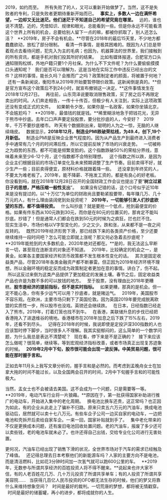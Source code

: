 2019，如约而至。
 
所有失败了的人，又可以重新开始做梦了。当然，这不是失败者的专利，只是失败者更期待重新开始而已。
 
**事实上，多数人一边在满怀希望，一边却又无比迷茫。他们迷茫于不知道自己的希望究竟在哪里。**
 
远的，谁也说不清楚。近的，凭借知识、规律和眼光，总能看到一些。但是你永远不可能看清这个世界上所有的机会，总要给别人留下一点的嘛，都被你抓取了，别人还怎么活？
 
**2019年，房子不会有机会。**尽管在2018年的最后15天里，不少地方都蠢蠢欲动，放松了部分限制。
 
看清一件事情，是极其困难的。既因为人们总是带着观点去看待问题，犯先入为主的毛病；也因为，机器算法的世界里，我们接触到的所有资讯，都是手机对我们投其所好的结果。
 
比如有媒体报道，合肥官方口头通知限购松绑，外地户籍只要1个月社保。为什么不下文件呢？为什么要偷偷摸摸口头通知呢？
 
我们是否可以理解为，这是当地在实际工作中违反已经出台的文件？这样的事情，能长久吗？会推而广之吗？政策制定者的颜面，将被置于何地？
 
还有一条新闻说，衡阳市从2019年开始要暂停限价政策。这新闻倒是真的。**但是官方宣布这个政策后不到24小时，就宣布撤销这一决定。**这件事情发生在2018年12月27日。
 
再往前，山东菏泽说要取消限售政策，买了房之后不再限定卖出的时间。人们奔走相告，一传十十传百，但极少有人关注到，实际上这项政策还没有变成正式的文件。
 
如果朝令夕改，如果你是一名政客，如果你坐镇北京，不会尴尬吗？
 
**2019年，最值钱的就是钱。**稀里糊涂地急于把钱花光，无异于熊市中抄底。去年口口声声要定投股票，要分批抄底的人，今安好？
 
2019年，千万不要抄底楼市。
昨天有个数据刚出来，聪明的人为之一惊，无脑的人继续嗨皮。
 
数据显示，**2018年12月，制造业PMI跌破荣枯线，为49.4，创下,19个月新低。**
 
制造业PMI是反映企业景气程度的。因为从产品生产到最终进入消费者手中通常有几个月的时间滞后性，所以它提前反映了市场的兴衰走势。
 
一切被称之为趋势的东西，都不可能是频繁变脸的。这个指数跌破50%的荣枯分界线，意味着未来至少6-12个月，这个指数都不会特别理想。
 
这个指数之所以跌，是因为企业主们根据目前的市场订单变化及未来预期调整了生产节奏。目前卖得不好，就少生产一些；目前卖得便宜，原材料价格就跟着降一些。
 
还没拿到年终奖的人，不要太为难老板了。2019年，能不降薪、不拖发工资的，都是有良心的好老板。
 
你没看到吗，就在2018年12月28日召开的全国财政工作会议也提出了要“**树立过紧日子的思想，严格压缩一般性支出**”。
 
如果没有记错的话，这个口号似乎近10年来是没有提过的。以“十万亿”为单位的财政尚且要勒紧股要带，每年赚几万、几十万元的人，有什么理由装阔佬到处投资呢？
 
**2019年，一切能够引发人们抄底欲望的东西，都不值得投资。**
 
什么叫抄底？就是要抢一个低点，抢到最便宜的价格。如果有件东西从100元跌到30元，而你是在80元的位置买的，那肯定不能叫抄底。抄错了！但是通常人们都会在跌到50元的时候为之疯狂，拦也拦不住。
 
现实生活中，市场价格以V字型变化的，少之又少。跌和涨，从来都不是一夜之间反转的。
 
既然2019年经济形势下滑，那已经跌下来的各类资产价格，至少还要继续维持一段时间吧？怎么可能立即就上涨呢？那又何必急着去抄底呢？
 
**2019年能抢到的大多数机会，2020年绝对还都在。**是的，我无法这么早断言一切，甚至现在连断言的对象还不知道。
 
2019年，比较确定的机会之一，是黄金。如果各主要国家经济和货币政策都不发生根本性变化的话。
 
其次是固定收益类产品，尽管2018年各类金融资产都不断暴雷。但正因为2019年经济环境不理想，所以金融环境的稳定反而成为政策制定者更加在意的事情。讲白了，伤不起。
 
所以这反过来倒为这类产品提供了更加稳定的发展土壤。春节之后，固定收益类产品也许是为数不多的可以放钱的地方。
 
至于股票，没有理由比2018年更糟糕。**股市是经济的提前指标，但不是实时指标。**
 
如果更糟，那真的是机会。但一定不能心急，你有多少运气可以用？抄底者，就是赌运气。
 
2019年，美国股市不容乐观。在欧洲，主要市场只剩下了英国伦敦。因为英国2019年要完成脱离欧盟的实质性一步，所以股市也没戏。英镑还会继续跌。
 
在日本，日经指数已经走入了熊市。2019年，打着灯笼也找不到牛。
 
在香港，美联储升息的步伐已经把香港拖入了进退维谷的境地。香港楼市在2018年加息之后下跌了15%左右，2019年，还看不到尽头。
 
记得在2018年的时候，我说即使是定投沪深300指数的人也应该暂时停下脚步，当时很多人不理解。我其实挺郁闷的，这么简单的一个数学问题，为什么我总是表达不清楚呢？
 
现在看，停下来是不是正确的？
 
接下来应该怎么做呢？很简单，继续等。等到宏观经济指标改善，或者市场真正出现复苏迹象的时候。
 
**2019年2月中下旬，股市很可能会出现一波反弹。中美贸易问题，很可能在那时握手言和。**
  
正如去年11月头上我写文章分析的，握手言和是必然的。而考虑到孟晚舟女士在加拿大拖的时间不能过长，以及全国两会召开的时间，2月中下旬握手言和的可能性极大。
  
当然，孟女士也不会被请去美国。这不会成为一个问题，只是需要等一等。
 
**2019年，电动汽车行业将一片狼藉。**原因在于，第一批获得国家补助进行推广的电动车，开始进入集中的老化周期。
 
换电池比换车还贵，这正常吗？也正因为如此，有的企业从此走上了骗补不归路。原来只卖五六万元的汽油车，换成电池驱动后，居然就可以卖十七八万元。有些车企子公司一边买自家的电动车，一边把电池和壳拆开后卖给自家车企。一来一回，国家补贴就到手了。
 
集中老化带来的不仅是更换成本问题，还有废旧电池回收处置问题。老的汽油车，报废了多少还可以卖些钱，老的电池车就未必了。也许还得自己出钱，交给专业化公司进行无害处置。
  
更何况，汽油车已经出现了销售下滑的状况，全世界市场对于汽车的需求已经触及了峰值。
 
还记得总理去日本考察他们的新能源车吗？人家的主要方向不是电池，而是清洁燃料，比如花3分钟时间加一次氢气就可以跑600公里的车。
 
**2019年，无数参与所谓共享经济的百姓投资人将不得不醒来。**说起来也许大家不信，有的人老百姓花几万、几十万元投资了所谓共享单车；有的人投资了所谓共享美容院......
 
当获得几百亿人民币投资的OFO都无法生存的时候，他们的梦又将靠什么来维持想象空间？
 
时间是最好的裁判。一切荒唐的梦想，都将被无情戳穿。
 
时间是最好的储蓄罐，再小的进步，都将成就你的人生。